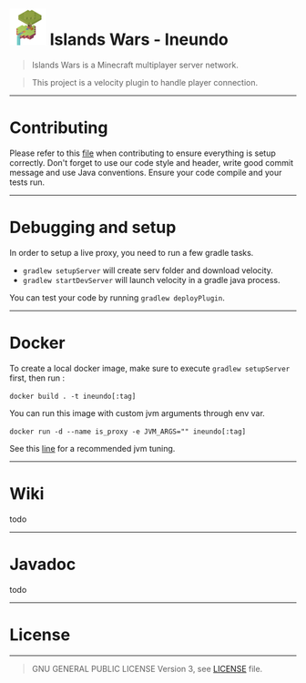 # <img src="https://raw.githubusercontent.com/islands-wars/guidelines/master/assets/icon.png" width="64"> Islands Wars - Ineundo

> Islands Wars is a Minecraft multiplayer server network.

> This project is a velocity plugin to handle player connection.

---

# Contributing

Please refer to this [file](https://github.com/islands-wars/guidelines/blob/master/README.md) when contributing to ensure everything is setup correctly. Don't forget to use our code style and header,
write good commit message and use Java conventions. Ensure your code compile and your tests run.

---

# Debugging and setup

In order to setup a live proxy, you need to run a few gradle tasks.

- ``gradlew setupServer`` will create serv folder and download velocity.
- ```gradlew startDevServer``` will launch velocity in a gradle java process.

You can test your code by running ``gradlew deployPlugin``.

---
# Docker

To create a local docker image, make sure to execute ``gradlew setupServer`` first, then run :

```docker build . -t ineundo[:tag]```

You can run this image with custom jvm arguments through env var.

```docker run -d --name is_proxy -e JVM_ARGS="" ineundo[:tag]```

See this [line](https://github.com/islands-wars/ineundo/blob/master/core/build.gradle#L11) for a recommended jvm tuning.

---
# Wiki

todo

---

# Javadoc

todo

---

# License

---

> GNU GENERAL PUBLIC LICENSE Version 3, see [LICENSE](https://github.com/islands-wars/islands/blob/master/LICENSE) file.